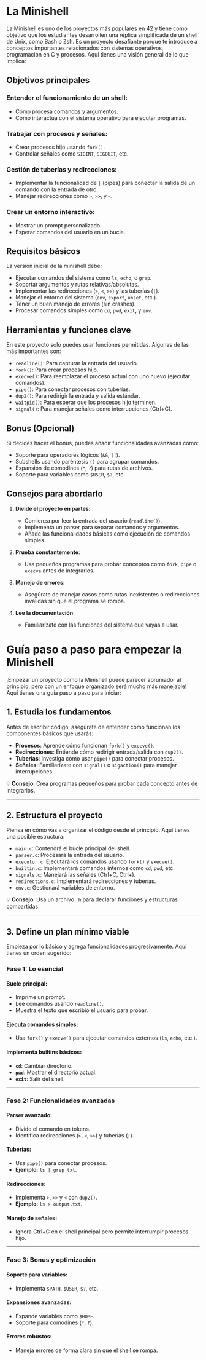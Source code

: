 # La Minishell

La Minishell es uno de los proyectos más populares en 42 y tiene como objetivo que los estudiantes desarrollen una réplica simplificada de un shell de Unix, como Bash o Zsh. Es un proyecto desafiante porque te introduce a conceptos importantes relacionados con sistemas operativos, programación en C y procesos. Aquí tienes una visión general de lo que implica:

## Objetivos principales

### Entender el funcionamiento de un shell:
- Cómo procesa comandos y argumentos.
- Cómo interactúa con el sistema operativo para ejecutar programas.

### Trabajar con procesos y señales:
- Crear procesos hijo usando `fork()`.
- Controlar señales como `SIGINT`, `SIGQUIT`, etc.

### Gestión de tuberías y redirecciones:
- Implementar la funcionalidad de `|` (pipes) para conectar la salida de un comando con la entrada de otro.
- Manejar redirecciones como `>`, `>>`, y `<`.

### Crear un entorno interactivo:
- Mostrar un prompt personalizado.
- Esperar comandos del usuario en un bucle.

## Requisitos básicos

La versión inicial de la minishell debe:
- Ejecutar comandos del sistema como `ls`, `echo`, o `grep`.
- Soportar argumentos y rutas relativas/absolutas.
- Implementar las redirecciones (`>`, `<`, `>>`) y las tuberías (`|`).
- Manejar el entorno del sistema (`env`, `export`, `unset`, etc.).
- Tener un buen manejo de errores (sin crashes).
- Procesar comandos simples como `cd`, `pwd`, `exit`, y `env`.

## Herramientas y funciones clave

En este proyecto solo puedes usar funciones permitidas. Algunas de las más importantes son:
- `readline()`: Para capturar la entrada del usuario.
- `fork()`: Para crear procesos hijo.
- `execve()`: Para reemplazar el proceso actual con uno nuevo (ejecutar comandos).
- `pipe()`: Para conectar procesos con tuberías.
- `dup2()`: Para redirigir la entrada y salida estándar.
- `waitpid()`: Para esperar que los procesos hijo terminen.
- `signal()`: Para manejar señales como interrupciones (Ctrl+C).

## Bonus (Opcional)

Si decides hacer el bonus, puedes añadir funcionalidades avanzadas como:
- Soporte para operadores lógicos (`&&`, `||`).
- Subshells usando paréntesis `()` para agrupar comandos.
- Expansión de comodines (`*`, `?`) para rutas de archivos.
- Soporte para variables como `$USER`, `$?`, etc.

## Consejos para abordarlo

1. **Divide el proyecto en partes**:
   - Comienza por leer la entrada del usuario (`readline()`).
   - Implementa un parser para separar comandos y argumentos.
   - Añade las funcionalidades básicas como ejecución de comandos simples.

2. **Prueba constantemente**:
   - Usa pequeños programas para probar conceptos como `fork`, `pipe` o `execve` antes de integrarlos.

3. **Manejo de errores**:
   - Asegúrate de manejar casos como rutas inexistentes o redirecciones inválidas sin que el programa se rompa.

4. **Lee la documentación**:
   - Familiarízate con las funciones del sistema que vayas a usar.

# Guía paso a paso para empezar la Minishell

¡Empezar un proyecto como la Minishell puede parecer abrumador al principio, pero con un enfoque organizado será mucho más manejable! Aquí tienes una guía paso a paso para iniciar:

## 1. Estudia los fundamentos

Antes de escribir código, asegúrate de entender cómo funcionan los componentes básicos que usarás:

- **Procesos**: Aprende cómo funcionan `fork()` y `execve()`.
- **Redirecciones**: Entiende cómo redirigir entrada/salida con `dup2()`.
- **Tuberías**: Investiga cómo usar `pipe()` para conectar procesos.
- **Señales**: Familiarízate con `signal()` o `sigaction()` para manejar interrupciones.

💡 **Consejo**: Crea programas pequeños para probar cada concepto antes de integrarlos.

---

## 2. Estructura el proyecto

Piensa en cómo vas a organizar el código desde el principio. Aquí tienes una posible estructura:

- `main.c`: Contendrá el bucle principal del shell.
- `parser.c`: Procesará la entrada del usuario.
- `executor.c`: Ejecutará los comandos usando `fork()` y `execve()`.
- `builtin.c`: Implementará comandos internos como `cd`, `pwd`, etc.
- `signals.c`: Manejará las señales (Ctrl+C, Ctrl+\).
- `redirections.c`: Implementará redirecciones y tuberías.
- `env.c`: Gestionará variables de entorno.

💡 **Consejo**: Usa un archivo `.h` para declarar funciones y estructuras compartidas.

---

## 3. Define un plan mínimo viable

Empieza por lo básico y agrega funcionalidades progresivamente. Aquí tienes un orden sugerido:

### Fase 1: Lo esencial

#### Bucle principal:
- Imprime un prompt.
- Lee comandos usando `readline()`.
- Muestra el texto que escribió el usuario para probar.

#### Ejecuta comandos simples:
- Usa `fork()` y `execve()` para ejecutar comandos externos (`ls`, `echo`, etc.).

#### Implementa builtins básicos:
- **`cd`**: Cambiar directorio.
- **`pwd`**: Mostrar el directorio actual.
- **`exit`**: Salir del shell.

---

### Fase 2: Funcionalidades avanzadas

#### Parser avanzado:
- Divide el comando en tokens.
- Identifica redirecciones (`>`, `<`, `>>`) y tuberías (`|`).

#### Tuberías:
- Usa `pipe()` para conectar procesos.
- **Ejemplo**: `ls | grep txt`.

#### Redirecciones:
- Implementa `>`, `>>` y `<` con `dup2()`.
- **Ejemplo**: `ls > output.txt`.

#### Manejo de señales:
- Ignora Ctrl+C en el shell principal pero permite interrumpir procesos hijo.

---

### Fase 3: Bonus y optimización

#### Soporte para variables:
- Implementa `$PATH`, `$USER`, `$?`, etc.

#### Expansiones avanzadas:
- Expande variables como `$HOME`.
- Soporte para comodines (`*`, `?`).

#### Errores robustos:
- Maneja errores de forma clara sin que el shell se rompa.
